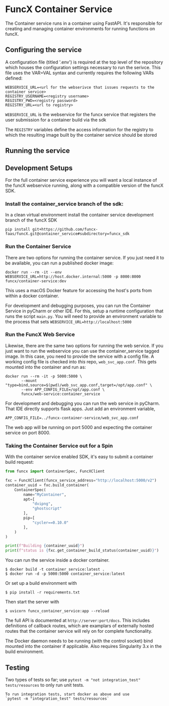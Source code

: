 # FuncX Container Service

The Container service runs in a container using FastAPI. It's
responsible for creating and managing container environments for running
functions on funcX.

## Configuring the service

A configuration file (titled '.env') is required at the top level of the
repository which houses the configuration settings necessary to run
the serivce. This file uses the VAR=VAL syntax and currently requires the
following VARs defined:

```
WEBSERVICE_URL=<url for the webserivce that issues requests to the container service>
REGISTRY_USERNAME=<registry username>
REGISTRY_PWD=<registry password>
REGISTRY_URL=<url to registry>
```
`WEBSERVICE_URL` is the webservice for the funcx service that registers the user submission for a container build via the sdk

The `REGISTRY` variables define the access information for the registry to which the resulting image built by the container service should be stored


## Running the service

## Development Setups
For the full container service experience you will want a local instance of the
funcX webservice running, along with a compatible version of the funcX SDK.

### Install the container_service branch of the sdk:
In a clean virtual environment install the container service development 
branch of the funcX SDK
```shell
pip install git+https://github.com/funcx-faas/funcX.git@container_service#subdirectory=funcx_sdk
```

### Run the Container Service
There are two options for running the container service. If you just need it
to be available, you can run a published docker image:
```shell
docker run --rm -it --env WEBSERVICE_URL=http://host.docker.internal:5000 -p 8000:8000 funcx/container-service:dev
```
This uses a macOS Docker feature for accessing the host's ports from within a 
docker container.

For development and debugging purposes, you can run the Container Service in
pyCharm or other IDE. For this, setup a runtime configuration that runs the 
script `main.py`. You will need to provide an environment variable to the 
process that sets `WEBSERVICE_URL=http://localhost:5000`

### Run the FuncX Web Service
Likewise, there are the same two options for running the web service. If you
just want to run the webservice you can use the container_service tagged 
image. In this case, you need to provide the service with a config file. A 
working config file is checked into _this_ repo, `web_svc_app.conf`. This 
gets mounted into the container and run as:
```shell
docker run --rm -it -p 5000:5000 \
       --mount "type=bind,source=$(pwd)/web_svc_app.conf,target=/opt/app.conf" \
       --env APP_CONFIG_FILE=/opt/app.conf \
       funcx/web-service:container_service
```

For development and debugging you can run the web service in pyCharm. That
IDE directly supports flask apps. Just add an environment variable,
```
APP_CONFIG_FILE=../funcx-container-service/web_svc_app.conf
```
The web app will be running on port 5000 and expecting the container service 
on port 8000.

### Taking the Container Service out for a Spin
With the container service enabled SDK, it's easy to submit a container 
build request:
```python
from funcx import ContainerSpec, FuncXClient

fxc = FuncXClient(funcx_service_address="http://localhost:5000/v2")
container_uuid = fxc.build_container(
    ContainerSpec(
        name="MyContainer",
        apt=[
            "dvipng",
            "ghostscript"
        ],
        pip=[
            "cycler==0.10.0"
        ],
    )
)

print(f"Building {container_uuid}")
print(f"status is {fxc.get_container_build_status(container_uuid)}")
```
You can run the service inside a docker container.

```
$ docker build -t container_service:latest .
$ docker run -d -p 5000:5000 container_service:latest
```

Or set up a build environment with

```
$ pip install -r requirements.txt
```

Then start the server with

```
$ uvicorn funcx_container_service:app --reload
```

The full API is documented at `http://server:port/docs`. This includes definitions of 
callback routes, which are examplars of externally hosted routes that the container 
service will rely on for complete functionality. 


The Docker daemon needs to be running (with the control socket)
bind mounted into the container if applicable. Also requires Singularity 3.x
in the build environment.

## Testing

Two types of tests so far;
	use `pytest -m "not integration_test" tests/resources` to only run
	unit tests.
	
	To run integration tests, start docker as above and use
	`pytest -m "integration_test" tests/resources`
	
	
	



